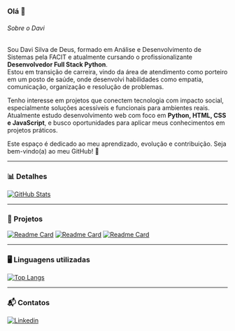 ### Olá 👋

###### Sobre o Davi

Sou Davi Silva de Deus, formado em Análise e Desenvolvimento de Sistemas pela FACIT e atualmente cursando o profissionalizante **Desenvolvedor Full Stack Python**.  
Estou em transição de carreira, vindo da área de atendimento como porteiro em um posto de saúde, onde desenvolvi habilidades como empatia, comunicação, organização e resolução de problemas.

Tenho interesse em projetos que conectem tecnologia com impacto social, especialmente soluções acessíveis e funcionais para ambientes reais.  
Atualmente estudo desenvolvimento web com foco em **Python, HTML, CSS e JavaScript**, e busco oportunidades para aplicar meus conhecimentos em projetos práticos.

Este espaço é dedicado ao meu aprendizado, evolução e contribuição. Seja bem-vindo(a) ao meu GitHub! 🚀

---

### 📊 Detalhes
[![GitHub Stats](https://github-readme-stats.vercel.app/api?username=davisdeus&show_icons=true&theme=dark&cache_seconds=1800)](https://github.com/davisdeus)

---

### 📂 Projetos
[![Readme Card](https://github-readme-stats.vercel.app/api/pin/?username=davisdeus&repo=efood&theme=dark&cache_seconds=1800)](https://github.com/davisdeus/efood)
[![Readme Card](https://github-readme-stats.vercel.app/api/pin/?username=davisdeus&repo=Ebac_tech_talks&theme=dark&cache_seconds=1800)](https://github.com/davisdeus/Ebac_tech_talks)
[![Readme Card](https://github-readme-stats.vercel.app/api/pin/?username=davisdeus&repo=clone_disneyplus&theme=dark&cache_seconds=1800)](https://github.com/davisdeus/clone_disneyplus)

---

### 🖥 Linguagens utilizadas
[![Top Langs](https://github-readme-stats.vercel.app/api/top-langs/?username=davisdeus&layout=compact&theme=dark&cache_seconds=1800)](https://github.com/davisdeus)

---

### 📬 Contatos
[<img src="https://img.shields.io/badge/LinkedIn-0077B5?style=for-the-badge&logo=linkedin&logoColor=white" alt="Linkedin">](https://www.linkedin.com/in/davi-de-deus-developer-full-stack//)

